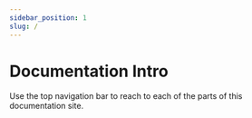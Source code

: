 ```yaml
---
sidebar_position: 1
slug: /
---
```


# Documentation Intro

Use the top navigation bar to reach to each of the parts of this documentation site.